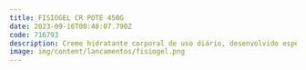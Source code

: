 ```yaml
---
title: FISIOGEL CR POTE 450G
date: 2023-09-16T00:48:07.790Z
code: 716793
description: Creme hidratante corporal de uso diário, desenvolvido especialmente para p...
image: img/content/lancamentos/fisiogel.png
---
```

